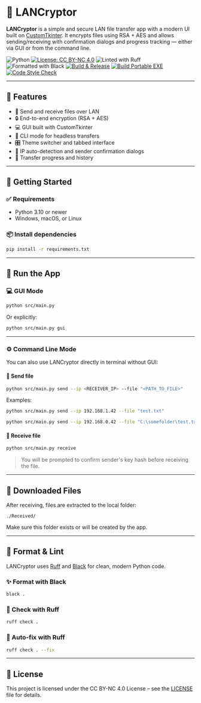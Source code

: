 # 🔐 LANCryptor

**LANCryptor** is a simple and secure LAN file transfer app with a modern UI built on [CustomTkinter](https://github.com/TomSchimansky/CustomTkinter). It encrypts files using RSA + AES and allows sending/receiving with confirmation dialogs and progress tracking — either via GUI or from the command line.

![Python](https://img.shields.io/badge/python-3.10%2B-blue)
[![License: CC BY-NC 4.0](https://img.shields.io/badge/License-CC%20BY--NC%204.0-lightgrey.svg)](https://creativecommons.org/licenses/by-nc/4.0/)
![Linted with Ruff](https://img.shields.io/badge/linter-ruff-success?logo=python)
![Formatted with Black](https://img.shields.io/badge/code%20style-black-000000)
[![Build & Release](https://github.com/yar2000T/LANCryptor/actions/workflows/release.yaml/badge.svg)](https://github.com/yar2000T/LANCryptor/actions/workflows/release.yaml)
[![Build Portable EXE](https://github.com/yar2000T/LANCryptor/actions/workflows/build.yml/badge.svg)](https://github.com/yar2000T/LANCryptor/actions/workflows/build.yml)
[![Code Style Check](https://github.com/yar2000T/LANCryptor/actions/workflows/format.yaml/badge.svg)](https://github.com/yar2000T/LANCryptor/actions/workflows/format.yaml)

---

## 📆 Features

* 📁 Send and receive files over LAN
* 🔒 End-to-end encryption (RSA + AES)
* 💻 GUI built with CustomTkinter
* 🥪 CLI mode for headless transfers
* 🎛️ Theme switcher and tabbed interface
* 📡 IP auto-detection and sender confirmation dialogs
* 📜 Transfer progress and history

---

## 🚀 Getting Started

### ✅ Requirements

* Python 3.10 or newer
* Windows, macOS, or Linux

### 📦 Install dependencies

```bash
pip install -r requirements.txt
```

---

## 💾 Run the App

### 💻 GUI Mode

```bash
python src/main.py
```

Or explicitly:

```bash
python src/main.py gui
```

---

### ⚙️ Command Line Mode

You can also use LANCryptor directly in terminal without GUI:

#### 📄 Send file

```bash
python src/main.py send --ip <RECEIVER_IP> --file "<PATH_TO_FILE>"
```

Examples:

```bash
python src/main.py send --ip 192.168.1.42 --file "test.txt"
```

```bash
python src/main.py send --ip 192.168.0.42 --file "C:\somefolder\test.txt"
```

#### 📅 Receive file

```bash
python src/main.py receive
```

> You will be prompted to confirm sender's key hash before receiving the file.

---

## 📂 Downloaded Files

After receiving, files are extracted to the local folder:

```
./Received/
```

Make sure this folder exists or will be created by the app.

---

## 🧹 Format & Lint

LANCryptor uses [Ruff](https://docs.astral.sh/ruff/) and [Black](https://black.readthedocs.io/) for clean, modern Python code.

### ✨ Format with Black

```bash
black .
```

### 🥪 Check with Ruff

```bash
ruff check .
```

### 🔧 Auto-fix with Ruff

```bash
ruff check . --fix
```

---

## 📄 License

This project is licensed under the CC BY-NC 4.0 License – see the [LICENSE](LICENSE) file for details.
